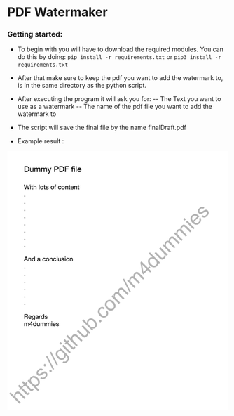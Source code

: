 # PDF Watermaker 

### Getting started: 
- To begin with you will have to download the required modules. You can do this by doing:
    `pip install -r requirements.txt` or `pip3 install -r requirements.txt`
- After that make sure to keep the pdf you want to add the watermark to, is in the same directory as the python script.
- After executing the program it will ask you for: 
    -- The Text you want to use as a watermark
    -- The name of the pdf file you want to add the watermark to
- The script will save the final file by the name finalDraft.pdf

- Example result :

![Img](img.png)

